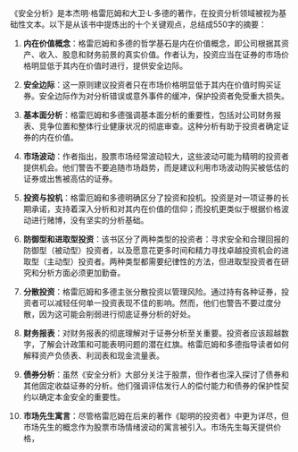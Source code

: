 《安全分析》是本杰明·格雷厄姆和大卫·L·多德的著作，在投资分析领域被视为基础性文本。以下是从该书中提炼出的十个关键观点，总结成550字的摘要：

1. **内在价值概念**：格雷厄姆和多德的哲学基石是内在价值概念，即公司根据其资产、收入、股息和财务前景的真实价值。作者认为，投资应当在证券的市场价格明显低于其内在价值时进行，提供安全边际。

2. **安全边际**：这一原则建议投资者只在市场价格明显低于其内在价值时购买证券。安全边际作为对分析错误或意外事件的缓冲，保护投资者免受重大损失。

3. **基本面分析**：格雷厄姆和多德强调基本面分析的重要性，包括对公司财务报表、竞争位置和整体行业健康状况的彻底审查。这种分析有助于投资者确定证券的内在价值。

4. **市场波动**：作者指出，股票市场经常波动较大，这些波动可能为精明的投资者提供机会。他们警告不要追随市场趋势，而是建议利用市场波动购买被低估的证券或出售被高估的证券。

5. **投资与投机**：格雷厄姆和多德明确区分了投资和投机。投资是对一项证券的长期承诺，支持着深入分析和对其内在价值的信仰；而投机更类似于根据价格波动进行赌博，没有坚实的分析基础。

6. **防御型和进取型投资**：该书区分了两种类型的投资者：寻求安全和合理回报的防御型（被动型）投资者，以及愿意花更多时间和精力寻找卓越投资机会的进取型（主动型）投资者。两种类型都需要纪律性的方法，但进取型投资者在研究和分析方面必须更加勤奋。

7. **分散投资**：格雷厄姆和多德主张分散投资以管理风险。通过持有各种证券，投资者可以减轻任何单一投资表现不佳的影响。然而，他们也警告不要过度分散，因为这可能会削弱进行彻底证券分析的好处。

8. **财务报表**：对财务报表的彻底理解对于证券分析至关重要。投资者应该超越数字，了解会计政策和可能表明问题的潜在红旗。格雷厄姆和多德指导读者如何解释资产负债表、利润表和现金流量表。

9. **债券分析**：虽然《安全分析》大部分关注于股票，但作者也深入探讨了债券和其他固定收益证券的分析。他们强调评估发行人的偿付能力和债券的保护性契约以确定本金安全的重要性。

10. **市场先生寓言**：尽管格雷厄姆在后来的著作《聪明的投资者》中更为详尽，但市场先生的概念作为股票市场情绪波动的寓言被引入。市场先生每天提供价格，